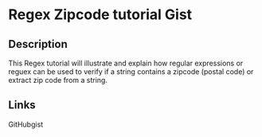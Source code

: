 # Regex Zipcode tutorial Gist

## Description 
This Regex tutorial will illustrate and explain how regular expressions or reguex can be used to verify if a string contains a zipcode (postal code) or extract zip code from a string. 

## Links
GitHubgist
<script src="https://gist.github.com/Cobayomi/3ffcb7c069eb4563b4550407a3ad84dd.js"></script>
